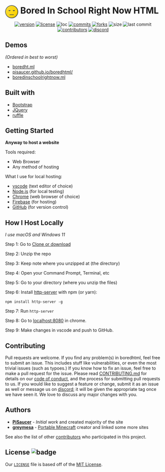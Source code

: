 <div align="center" style="display: block; margin-left: auto; margin-right: auto;">  
  
  <img align="left" src="images/logo.png" alt="logo" height="42" width="42">
  <h1>Bored In School Right Now HTML</h1>

  [![version](https://shields.io/github/v/release/pisaucer/boredhtml)](https://github.com/PiSaucer/boredhtml/releases)
  [![license](https://badgen.net/github/license/pisaucer/boredhtml)](LICENSE)
  ![loc](https://tokei.rs/b1/github/PiSaucer/boredhtml)
  [![commits](https://badgen.net/github/commits/pisaucer/boredhtml/)](https://github.com/PiSaucer/boredhtml/commits/master)
  [![forks](https://img.shields.io/github/forks/pisaucer/boredhtml.svg)](https://github.com/pisaucer/boredhtml/network/members)
  ![size](https://github-size-badge.herokuapp.com/pisaucer/boredhtml.svg)
  ![last commit](https://badgen.net/github/last-commit/pisaucer/boredhtml)
  [![contributors](https://img.shields.io/github/contributors/pisaucer/boredhtml)](https://github.com/pisaucer/boredhtml/graphs/contributors)
  [![discord](https://img.shields.io/badge/Discord-7qTNdXd?logo=discord&logoColor=white&color=5865F2)](https://discord.com/invite/7qTNdXd)

</div>

## Demos
*(Ordered in best to worst)*
- [boredht.ml](https://boredht.ml/)
- [pisaucer.github.io/boredhtml/](https://pisaucer.github.io/boredhtml/)
- [boredinschoolrightnow.ml](https://boredinschoolrightnow.ml/)

## Built with
- [Bootstrap](https://getbootstrap.com)
- [JQuery](https://jquery.com)
- [ruffle](https://ruffle.rs)

## Getting Started

**Anyway to host a website**

Tools required:
- Web Browser
- Any method of hosting

What I use for local hosting:
- [vscode](https://code.visualstudio.com/download) (text editor of choice)
- [Node.js](https://nodejs.org/en/download/) (for local testing)
- [Chrome](https://chrome.google.com/) (web browser of choice)
- [Firebase](https://firebase.com/) (for hosting)
- [GitHub](https://desktop.github.com/) (for version control)

## How I Host Locally
*I use macOS and Windows 11*

Step 1: Go to [Clone or download](https://github.com/PiSaucer/boredhtml/archive/master.zip)

Step 2: Unzip the repo

Step 3: Keep note where you unzipped at (the directory)

Step 4: Open your Command Prompt, Terminal, etc

Step 5: Go to your directory (where you unzip the files)

Step 6: Install [http-server](https://www.npmjs.com/package/http-server) with npm (or yarn):

```
npm install http-server -g
```

Step 7: Run ```http-server```

Step 8: Go to [localhost:8080](http://localhost:8080) in chrome.

Step 9: Make changes in vscode and push to GitHub.

## Contributing

Pull requests are welcome. If you find any problem(s) in boredhtml, feel free to submit an issue. This includes stuff like vulnerabilities, or even the most trivial issues (such as typoes.) If you know how to fix an issue, feel free to make a pull request for the issue. Please read [CONTRIBUTING.md](CONTRIBUTING.md) for details on our [code of conduct](CODE_OF_CONDUCT.md), and the process for submitting pull requests to us. If you would like to suggest a feature or change, submit it as an issue as well or message us on [discord](https://discord.com/invite/7qTNdXd); it will be given the appropriate tag once we have seen it. We love to discuss any major changes with you.

## Authors

- **[PiSaucer](https://github.com/PiSaucer)** - *Initial work* and created majority of the site
- **[greymesa](https://github.com/greymesa)** - [Portable Minecraft](https://github.com/portablemc/portablemc) creator and linked some more sites

See also the list of other [contributors](https://github.com/PiSaucer/boredhtml/contributors) who participated in this project.

## License ![badge](https://badgen.net/github/license/pisaucer/boredhtml)

Our [`LICENSE`](LICENSE) file is based off of the [MIT License](https://choosealicense.com/licenses/mit/).
